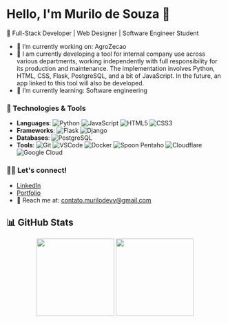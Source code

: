 # Hello, I'm Murilo de Souza 👋
🚀 Full-Stack Developer | Web Designer | Software Engineer Student  

- 🔧 I’m currently working on: AgroZecao
- 🔭 I am currently developing a tool for internal company use across various departments, working independently with full responsibility for its production and maintenance. The implementation involves Python, HTML, CSS, Flask, PostgreSQL, and a bit of JavaScript. In the future, an app linked to this tool will also be developed.
- 🌱 I’m currently learning: Software engineering

### 🚀 Technologies & Tools
- **Languages**: ![Python](https://img.shields.io/badge/-Python-blue?logo=python&logoColor=white&style=flat) ![JavaScript](https://img.shields.io/badge/-JavaScript-yellow?logo=javascript&logoColor=white&style=flat) ![HTML5](https://img.shields.io/badge/-HTML5-orange?logo=html5&logoColor=white&style=flat) ![CSS3](https://img.shields.io/badge/-CSS3-blue?logo=css3&logoColor=white&style=flat)
- **Frameworks**: ![Flask](https://img.shields.io/badge/-Flask-black?logo=flask&logoColor=white&style=flat) ![Django](https://img.shields.io/badge/-Django-green?logo=django&logoColor=white&style=flat)
- **Databases**: ![PostgreSQL](https://img.shields.io/badge/-PostgreSQL-blue?logo=postgresql&logoColor=white&style=flat)
- **Tools**: ![Git](https://img.shields.io/badge/-Git-orange?logo=git&logoColor=white&style=flat) ![VSCode](https://img.shields.io/badge/-VSCode-blue?logo=visualstudiocode&logoColor=white&style=flat) ![Docker](https://img.shields.io/badge/-Docker-2496ED?logo=docker&logoColor=white&style=flat) ![Spoon Pentaho](https://img.shields.io/badge/-Spoon%20Pentaho-blue?logo=apachekafka&logoColor=white&style=flat) ![Cloudflare](https://img.shields.io/badge/-Cloudflare-orange?logo=cloudflare&logoColor=white&style=flat) ![Google Cloud](https://img.shields.io/badge/-Google%20Cloud-4285F4?logo=googlecloud&logoColor=white&style=flat)

### 👨‍💻 Let's connect!
- [LinkedIn](https://www.linkedin.com/in/murilo-de-souza-175899305/)
- [Portfolio](https://murilo813.github.io/personal-website/)
- 📧 Reach me at: [contato.murilodevv@gmail.com](mailto:contato.murilodevv@gmail.com)

## 📊 GitHub Stats  
<div align="center">
  <img height="180em" src="https://github-readme-stats.vercel.app/api?username=murilo813&show_icons=true&theme=radical"/>
  <img height="180em" src="https://github-readme-stats.vercel.app/api/top-langs/?username=murilo813&langs_count=5&theme=radical"/>
</div> 




